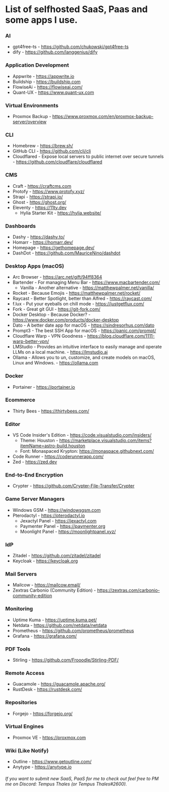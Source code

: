 # List of selfhosted SaaS, Paas and some apps I use.

### AI
- gpt4free-ts - https://github.com/chukowski/gpt4free-ts
- dify - https://github.com/langgenius/dify
  
### Application Development
- Appwrite - https://appwrite.io
- Buildship - https://buildship.com
- FlowiseAi - https://flowiseai.com/
- Quant-UX - https://www.quant-ux.com

### Virtual Environments
- Proxmox Backup - https://www.proxmox.com/en/proxmox-backup-server/overview

### CLI
- Homebrew - https://brew.sh/
- GitHub CLI - https://github.com/cli/cli
- Cloudflared - Expose local servers to public internet over secure tunnels - https://github.com/cloudflare/cloudflared

### CMS
- Craft - https://craftcms.com
- Protofy - https://www.protofy.xyz/
- Strapi - https://strapi.io/
- Ghost - https://ghost.org/
- Eleventy - https://11ty.dev
  - Hylia Starter Kit - https://hylia.website/ 
  
### Dashboards
- Dashy - https://dashy.to/
- Homarr - https://homarr.dev/
- Homepage - https://gethomepage.dev/
- DashDot - https://github.com/MauriceNino/dashdot

### Desktop Apps (macOS)
- Arc Browser - https://arc.net/gift/94ff8364
- Bartender - For managing Menu Bar - https://www.macbartender.com/
  - Vanilla - Another alternative - https://matthewpalmer.net/vanilla/
- Rocket - Because Emojis - https://matthewpalmer.net/rocket/
- Raycast - Better Spotlight, better than Alfred - https://raycast.com/
- f.lux - Put your eyeballs on chill mode - https://justgetflux.com/
- Fork - Great git GUI - https://git-fork.com/
- Docker Desktop - Because Docker? - https://www.docker.com/products/docker-desktop
- Dato - A better date app for macOS - https://sindresorhus.com/dato
- Prompt3 - The best SSH App for macOS - https://panic.com/prompt/
- Cloudflare Warp - VPN Goodness - https://blog.cloudflare.com/1111-warp-better-vpn/
- LMStudio - Provides an intuitive interface to easily manage and operate LLMs on a local machine. - https://lmstudio.ai
- Ollama - Allows you to un, customize, and create models on macOS, Linux and Windows. - https://ollama.com
  
### Docker
- Portainer - https://portainer.io

### Ecommerce
- Thirty Bees - https://thirtybees.com/

### Editor
- VS Code Insider's Edition - https://code.visualstudio.com/insiders/
  - Theme: Houston - https://marketplace.visualstudio.com/items?itemName=astro-build.houston
  - Font: Monaspaced Krypton: https://monaspace.githubnext.com/
- Code Runner - https://coderunnerapp.com/
- Zed - https://zed.dev

### End-to-End Encryption
- Crypter - https://github.com/Crypter-File-Transfer/Crypter

### Game Server Managers
- Windows GSM - https://windowsgsm.com
- Pterodactyl - https://pterodactyl.io
  - Jexactyl Panel - https://jexactyl.com
  - Paymenter Panel - https://paymenter.org
  - Moonlight Panel - https://moonlightpanel.xyz/

### IdP
- Zitadel - https://github.com/zitadel/zitadel
- Keycloak - https://keycloak.org

### Mail Servers
- Mailcow - https://mailcow.email/
- Zextras Carbonio (Community Edition) - https://zextras.com/carbonio-community-edition

### Monitoring
- Uptime Kuma - https://uptime.kuma.pet/
- Netdata - https://github.com/netdata/netdata
- Prometheus - https://github.com/prometheus/prometheus
- Grafana - https://grafana.com/

### PDF Tools
- Stirling - https://github.com/Frooodle/Stirling-PDF/
  
### Remote Access
- Guacamole - https://guacamole.apache.org/
- RustDesk - https://rustdesk.com/

### Repositories
- Forgejo - https://forgejo.org/
  
### Virtual Engines
- Proxmox VE - https://proxmox.com

### Wiki (Like Notify)
- Outline - https://www.getoutline.com/
- Anytype - https://anytype.io
  




###### If you want to submit new SaaS, PaaS for me to check out feel free to PM me on Discord: Tempus Thales (or Tempus Thales#2600).
